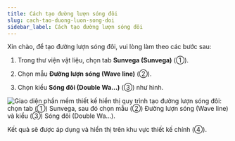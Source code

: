 ```yaml
---
title: Cách tạo đường lượn sóng đôi
slug: cach-tao-duong-luon-song-doi
sidebar_label: Cách tạo đường lượn sóng đôi
---
```


Xin chào, để tạo đường lượn sóng đôi, vui lòng làm theo các bước sau:

1. Trong thư viện vật liệu, chọn tab **Sunvega (Sunvega)** (①).

2. Chọn mẫu **Đường lượn sóng (Wave line)** (②).

3. Chọn kiểu **Sóng đôi (Double Wa...)** (③) như hình.

![Giao diện phần mềm thiết kế hiển thị quy trình tạo đường lượn sóng đôi: chọn tab (①) Sunvega, sau đó chọn mẫu (②) Đường lượn sóng (Wave line) và kiểu (③) Sóng đôi (Double Wa...).](https://storage.googleapis.com/jegavn_kb/images/ce22f2a9-6904-450a-88c0-862a3be58138.png)

Kết quả sẽ được áp dụng và hiển thị trên khu vực thiết kế chính (④).